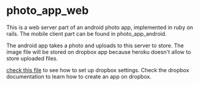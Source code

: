 photo_app_web
=============

This is a web server part of an android photo app, implemented in ruby on rails.
The mobile client part can be found in photo_app_android.

The android app takes a photo and uploads to this server to store. The image 
file will be stored on dropbox app because heroku doesn't allow to store 
uploaded files.

[check this file](config/application.example.yml) to see how to set up dropbox
settings. Check the dropbox documentation to learn how to create an app on
dropbox.
